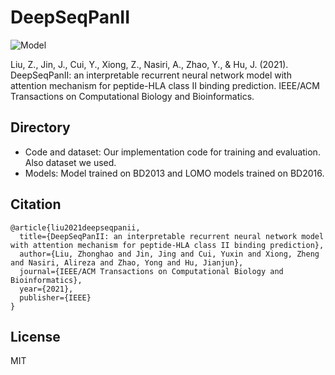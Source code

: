 # DeepSeqPanII

![Model](https://github.com/pcpLiu/DeepSeqPanII/blob/master/model.png)


Liu, Z., Jin, J., Cui, Y., Xiong, Z., Nasiri, A., Zhao, Y., & Hu, J. (2021). DeepSeqPanII: an interpretable recurrent neural network model with attention mechanism for peptide-HLA class II binding prediction. IEEE/ACM Transactions on Computational Biology and Bioinformatics.


## Directory
- Code and dataset: Our implementation code for training and evaluation. Also dataset we used.
- Models: Model trained on BD2013 and LOMO models trained on BD2016.

## Citation

```
@article{liu2021deepseqpanii,
  title={DeepSeqPanII: an interpretable recurrent neural network model with attention mechanism for peptide-HLA class II binding prediction},
  author={Liu, Zhonghao and Jin, Jing and Cui, Yuxin and Xiong, Zheng and Nasiri, Alireza and Zhao, Yong and Hu, Jianjun},
  journal={IEEE/ACM Transactions on Computational Biology and Bioinformatics},
  year={2021},
  publisher={IEEE}
}
```


## License
MIT


